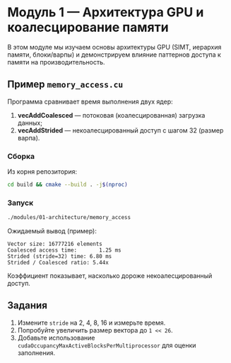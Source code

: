 # Модуль 1 — Архитектура GPU и коалесцирование памяти

В этом модуле мы изучаем основы архитектуры GPU (SIMT, иерархия памяти, блоки/варпы) и демонстрируем влияние паттернов доступа к памяти на производительность.

## Пример `memory_access.cu`

Программа сравнивает время выполнения двух ядер:

1. **vecAddCoalesced** — потоковая (коалесцированная) загрузка данных;
2. **vecAddStrided** — некоалесцированный доступ с шагом 32 (размер варпа).

### Сборка

Из корня репозитория:

```bash
cd build && cmake --build . -j$(nproc)
```

### Запуск

```bash
./modules/01-architecture/memory_access
```

Ожидаемый вывод (пример):

```text
Vector size: 16777216 elements
Coalesced access time:       1.25 ms
Strided (stride=32) time: 6.80 ms
Strided / Coalesced ratio: 5.44x
```

Коэффициент показывает, насколько дороже некоалесцированный доступ.

## Задания

1. Измените `stride` на 2, 4, 8, 16 и измерьте время.
2. Попробуйте увеличить размер вектора до `1 << 26`.
3. Добавьте использование `cudaOccupancyMaxActiveBlocksPerMultiprocessor` для оценки заполнения. 